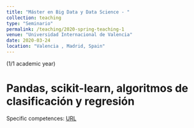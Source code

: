 ```yaml
---
title: "Máster en Big Data y Data Science - "
collection: teaching
type: "Seminario"
permalink: /teaching/2020-spring-teaching-1
venue: "Universidad Internacional de Valencia"
date: 2020-03-24
location: "Valencia , Madrid, Spain"
---
```


(1/1 academic year)

Pandas,  scikit-learn, algoritmos de clasificación y regresión
======
Specific competences:
[URL](https://www.universidadviu.es/master-universitario-big-data-data-science/?c=I90500M0502)
